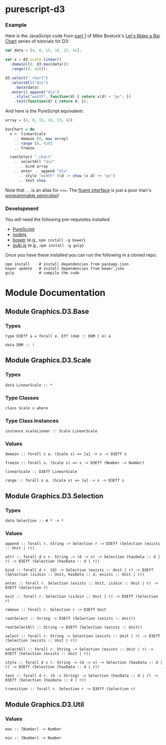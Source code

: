 # purescript-d3

### Example

Here is the JavaScript code from [part 1](http://bl.ocks.org/mbostock/7322386) of Mike Bostock's [Let's Make a Bar Chart](http://bost.ocks.org/mike/bar/) series of tutorials for D3:

```javascript
var data = [4, 8, 15, 16, 23, 42];

var x = d3.scale.linear()
  .domain([0, d3.max(data)])
  .range([0, 420]);

d3.select(".chart")
  .selectAll("div")
    .data(data)
  .enter().append("div")
    .style("width", function(d) { return x(d) + "px"; })
    .text(function(d) { return d; });
```

And here is the PureScript equivalent:

```haskell
array = [4, 8, 15, 16, 23, 42]

barChart = do
  x <- linearScale
    .. domain [0, max array]
    .. range [0, 420]
    .. freeze

  rootSelect ".chart"
    .. selectAll "div"
      .. bind array
    .. enter .. append "div"
      .. style "width" (\d -> show (x d) ++ "px")
      .. text show
```

Note that `..` is an alias for `>>=`. The [fluent interface](http://en.wikipedia.org/wiki/Fluent_interface) is just a poor man's [programmable semicolon](http://en.wikipedia.org/wiki/Monad_(functional_programming))!

### Development

You will need the following pre-requisites installed:

*  [PureScript](http://www.purescript.org/)
*  [nodejs](http://nodejs.org/)
*  [bower](http://bower.io/) (e.g., `npm install -g bower`)
*  [gulp.js](http://gulpjs.com/) (e.g., `npm install -g gulp`)

Once you have these installed you can run the following in a cloned repo:

```
npm install    # install dependencies from package.json
bower update   # install dependencies from bower.json
gulp           # compile the code
```

# Module Documentation

## Module Graphics.D3.Base

### Types

    type D3Eff a = forall e. Eff (dom :: DOM | e) a

    data DOM :: !


## Module Graphics.D3.Scale

### Types

    data LinearScale :: *


### Type Classes

    class Scale s where


### Type Class Instances

    instance scaleLinear :: Scale LinearScale


### Values

    domain :: forall s a. (Scale s) => [a] -> s -> D3Eff s

    freeze :: forall s. (Scale s) => s -> D3Eff (Number -> Number)

    linearScale :: D3Eff LinearScale

    range :: forall s a. (Scale s) => [a] -> s -> D3Eff s


## Module Graphics.D3.Selection

### Types

    data Selection :: # * -> *


### Values

    append :: forall r. String -> Selection r -> D3Eff (Selection (exists :: Unit | r))

    attr :: forall d v r. String -> (d -> v) -> Selection (hasData :: d | r) -> D3Eff (Selection (hasData :: d | r))

    bind :: forall d r. [d] -> Selection (exists :: Unit | r) -> D3Eff (Selection (isJoin :: Unit, hasData :: d, exists :: Unit | r))

    enter :: forall r. Selection (exists :: Unit, isJoin :: Unit | r) -> D3Eff (Selection r)

    exit :: forall r. Selection (isJoin :: Unit | r) -> D3Eff (Selection r)

    remove :: forall r. Selection r -> D3Eff Unit

    rootSelect :: String -> D3Eff (Selection (exists :: Unit))

    rootSelectAll :: String -> D3Eff (Selection (exists :: Unit))

    select :: forall r. String -> Selection (exists :: Unit | r) -> D3Eff (Selection (exists :: Unit | r))

    selectAll :: forall r. String -> Selection (exists :: Unit | r) -> D3Eff (Selection (exists :: Unit | r))

    style :: forall d v r. String -> (d -> v) -> Selection (hasData :: d | r) -> D3Eff (Selection (hasData :: d | r))

    text :: forall d r. (d -> String) -> Selection (hasData :: d | r) -> D3Eff (Selection (hasData :: d | r))

    transition :: forall r. Selection r -> D3Eff (Selection r)


## Module Graphics.D3.Util

### Values

    max :: [Number] -> Number

    min :: [Number] -> Number



